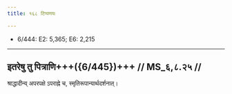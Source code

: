 ```yaml
---
title: १६८ टिप्पणयः

---
```

- 6/444: E2: 5,365; E6: 2,215

____________________________________________


## इतरेषु तु पित्राणि+++({6/445})+++ // MS_६,८.२५ //

श्राद्धादीन्य् अपरपक्षे ऽपराह्ने च, स्मृतिरूपान्यार्थदर्शनात्।
